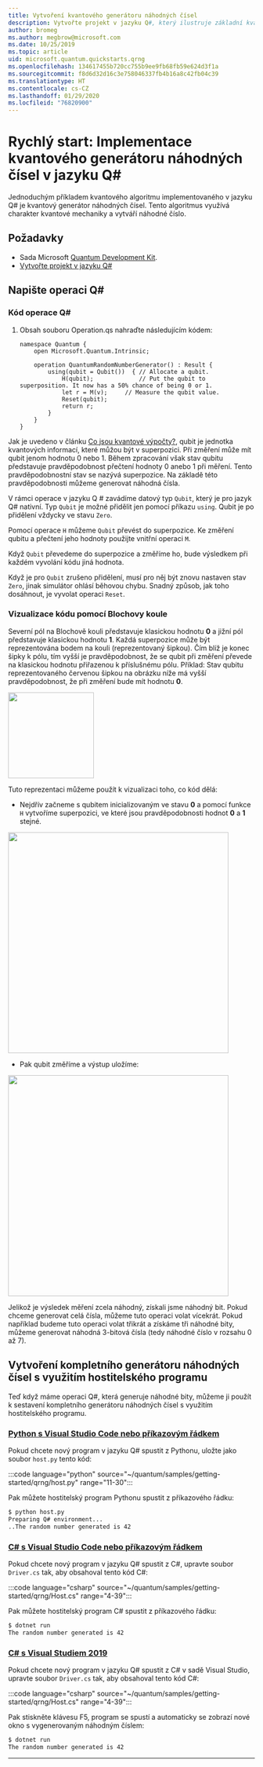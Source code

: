 ```yaml
---
title: Vytvoření kvantového generátoru náhodných čísel
description: Vytvořte projekt v jazyku Q#, který ilustruje základní kvantové koncepce, jako je například superpozice, vytvořením kvantového generátoru náhodných čísel.
author: bromeg
ms.author: megbrow@microsoft.com
ms.date: 10/25/2019
ms.topic: article
uid: microsoft.quantum.quickstarts.qrng
ms.openlocfilehash: 134617455b720cc755b9ee9fb68fb59e624d3f1a
ms.sourcegitcommit: f8d6d32d16c3e758046337fb4b16a8c42fb04c39
ms.translationtype: HT
ms.contentlocale: cs-CZ
ms.lasthandoff: 01/29/2020
ms.locfileid: "76820900"
---
```

# <a name="quickstart-implement-a-quantum-random-number-generator-in-q"></a>Rychlý start: Implementace kvantového generátoru náhodných čísel v jazyku Q#
Jednoduchým příkladem kvantového algoritmu implementovaného v jazyku Q# je kvantový generátor náhodných čísel. Tento algoritmus využívá charakter kvantové mechaniky a vytváří náhodné číslo. 

## <a name="prerequisites"></a>Požadavky

- Sada Microsoft [Quantum Development Kit](xref:microsoft.quantum.install).
- [Vytvořte projekt v jazyku Q#](xref:microsoft.quantum.howto.createproject)


## <a name="write-a-q-operation"></a>Napište operaci Q#

### <a name="q-operation-code"></a>Kód operace Q#

1. Obsah souboru Operation.qs nahraďte následujícím kódem:

    ```qsharp
    namespace Quantum {
        open Microsoft.Quantum.Intrinsic;

        operation QuantumRandomNumberGenerator() : Result {
            using(qubit = Qubit())  { // Allocate a qubit.
                H(qubit);             // Put the qubit to superposition. It now has a 50% chance of being 0 or 1.
                let r = M(v);     // Measure the qubit value.
                Reset(qubit);
                return r;
            }
        }
    }
    ```

Jak je uvedeno v článku [Co jsou kvantové výpočty?](xref:microsoft.quantum.overview.what), qubit je jednotka kvantových informací, které můžou být v superpozici. Při změření může mít qubit jenom hodnotu 0 nebo 1. Během zpracování však stav qubitu představuje pravděpodobnost přečtení hodnoty 0 anebo 1 při měření. Tento pravděpodobnostní stav se nazývá superpozice. Na základě této pravděpodobnosti můžeme generovat náhodná čísla.

V rámci operace v jazyku Q # zavádíme datový typ `Qubit`, který je pro jazyk Q# nativní. Typ `Qubit` je možné přidělit jen pomocí příkazu `using`. Qubit je po přidělení vždycky ve stavu `Zero`. 

Pomocí operace `H` můžeme `Qubit` převést do superpozice. Ke změření qubitu a přečtení jeho hodnoty použijte vnitřní operaci `M`.

Když `Qubit` převedeme do superpozice a změříme ho, bude výsledkem při každém vyvolání kódu jiná hodnota. 

Když je pro `Qubit` zrušeno přidělení, musí pro něj být znovu nastaven stav `Zero`, jinak simulátor ohlásí běhovou chybu. Snadný způsob, jak toho dosáhnout, je vyvolat operaci `Reset`.

### <a name="visualizing-the-code-with-the-bloch-sphere"></a>Vizualizace kódu pomocí Blochovy koule

Severní pól na Blochově kouli představuje klasickou hodnotu **0** a jižní pól představuje klasickou hodnotu **1**. Každá superpozice může být reprezentována bodem na kouli (reprezentovaný šipkou). Čím blíž je konec šipky k pólu, tím vyšší je pravděpodobnost, že se qubit při změření převede na klasickou hodnotu přiřazenou k příslušnému pólu. Příklad: Stav qubitu reprezentovaného červenou šipkou na obrázku níže má vyšší pravděpodobnost, že při změření bude mít hodnotu **0**.

<img src="~/media/qrng-Bloch.png" width="175">

Tuto reprezentaci můžeme použít k vizualizaci toho, co kód dělá:

* Nejdřív začneme s qubitem inicializovaným ve stavu **0** a pomocí funkce `H` vytvoříme superpozici, ve které jsou pravděpodobnosti hodnot **0** a **1** stejné.

<img src="~/media/qrng-H.png" width="450">

* Pak qubit změříme a výstup uložíme:

<img src="~/media/qrng-meas.png" width="450">

Jelikož je výsledek měření zcela náhodný, získali jsme náhodný bit. Pokud chceme generovat celá čísla, můžeme tuto operaci volat vícekrát. Pokud například budeme tuto operaci volat třikrát a získáme tři náhodné bity, můžeme generovat náhodná 3-bitová čísla (tedy náhodné číslo v rozsahu 0 až 7).

## <a name="creating-a-complete-random-number-generator-using-a-host-program"></a>Vytvoření kompletního generátoru náhodných čísel s využitím hostitelského programu

Teď když máme operaci Q#, která generuje náhodné bity, můžeme ji použít k sestavení kompletního generátoru náhodných čísel s využitím hostitelského programu.

 ### <a name="python-with-visual-studio-code-or-the-command-linetabtabid-python"></a>[Python s Visual Studio Code nebo příkazovým řádkem](#tab/tabid-python)
 
 Pokud chcete nový program v jazyku Q# spustit z Pythonu, uložte jako soubor `host.py` tento kód:
 
:::code language="python" source="~/quantum/samples/getting-started/qrng/host.py" range="11-30":::

 Pak můžete hostitelský program Pythonu spustit z příkazového řádku:
 ```bash
 $ python host.py
 Preparing Q# environment...
 ..The random number generated is 42
 ```
 ### <a name="c-with-visual-studio-code-or-the-command-linetabtabid-csharp"></a>[C# s Visual Studio Code nebo příkazovým řádkem](#tab/tabid-csharp)
 
 Pokud chcete nový program v jazyku Q# spustit z C#, upravte soubor `Driver.cs` tak, aby obsahoval tento kód C#:
 
 :::code language="csharp" source="~/quantum/samples/getting-started/qrng/Host.cs" range="4-39":::
 
 Pak můžete hostitelský program C# spustit z příkazového řádku:
 
 ```bash
 $ dotnet run
 The random number generated is 42
 ```

 ### <a name="c-with-visual-studio-2019tabtabid-vs2019"></a>[C# s Visual Studiem 2019](#tab/tabid-vs2019)

 Pokud chcete nový program v jazyku Q# spustit z C# v sadě Visual Studio, upravte soubor `Driver.cs` tak, aby obsahoval tento kód C#:

 :::code language="csharp" source="~/quantum/samples/getting-started/qrng/Host.cs" range="4-39":::

 Pak stiskněte klávesu F5, program se spustí a automaticky se zobrazí nové okno s vygenerovaným náhodným číslem: 

 ```bash
 $ dotnet run
 The random number generated is 42
 ```
 ***
